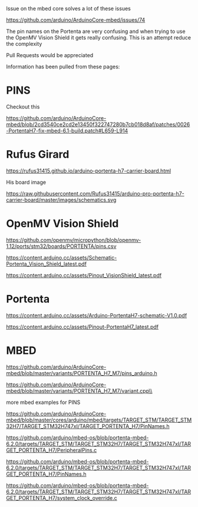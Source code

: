 Issue on the mbed core solves a lot of these issues


https://github.com/arduino/ArduinoCore-mbed/issues/74










The pin names on the Portenta are very confusing and when trying to use the OpenMV Vision Shield it gets really confusing. This is an attempt reduce the complexity

Pull Requests would be appreciated


Information has been pulled from these pages:


# PINS 

Checkout this 

https://github.com/arduino/ArduinoCore-mbed/blob/2cd3540ce2cd2e13450f322747280b7cb018d8af/patches/0026-PortentaH7-fix-mbed-6.1-build.patch#L659-L914


# Rufus Girard
https://rufus31415.github.io/arduino-portenta-h7-carrier-board.html

His board image

https://raw.githubusercontent.com/Rufus31415/arduino-pro-portenta-h7-carrier-board/master/images/schematics.svg



# OpenMV Vision Shield
https://github.com/openmv/micropython/blob/openmv-1.12/ports/stm32/boards/PORTENTA/pins.csv

https://content.arduino.cc/assets/Schematic-Portenta_Vision_Shield_latest.pdf

https://content.arduino.cc/assets/Pinout_VisionShield_latest.pdf




# Portenta

https://content.arduino.cc/assets/Arduino-PortentaH7-schematic-V1.0.pdf

https://content.arduino.cc/assets/Pinout-PortentaH7_latest.pdf

# MBED

https://github.com/arduino/ArduinoCore-mbed/blob/master/variants/PORTENTA_H7_M7/pins_arduino.h

https://github.com/arduino/ArduinoCore-mbed/blob/master/variants/PORTENTA_H7_M7/variant.cpp\\


more mbed examples for PINS

https://github.com/arduino/ArduinoCore-mbed/blob/master/cores/arduino/mbed/targets/TARGET_STM/TARGET_STM32H7/TARGET_STM32H747xI/TARGET_PORTENTA_H7/PinNames.h



https://github.com/arduino/mbed-os/blob/portenta-mbed-6.2.0/targets/TARGET_STM/TARGET_STM32H7/TARGET_STM32H747xI/TARGET_PORTENTA_H7/PeripheralPins.c

https://github.com/arduino/mbed-os/blob/portenta-mbed-6.2.0/targets/TARGET_STM/TARGET_STM32H7/TARGET_STM32H747xI/TARGET_PORTENTA_H7/PinNames.h

https://github.com/arduino/mbed-os/blob/portenta-mbed-6.2.0/targets/TARGET_STM/TARGET_STM32H7/TARGET_STM32H747xI/TARGET_PORTENTA_H7/system_clock_override.c



